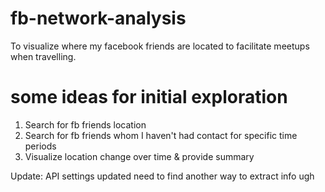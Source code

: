 # fb-network-analysis
To visualize where my facebook friends are located to facilitate meetups when travelling.

# some ideas for initial exploration 
1. Search for fb friends location 
2. Search for fb friends whom I haven't had contact for specific time periods 
3. Visualize location change over time & provide summary 


Update: API settings updated need to find another way to extract info ugh


